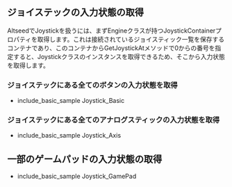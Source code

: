 ﻿## ジョイステックの入力状態の取得

AltseedでJoystickを扱うには、まずEngineクラスが持つJoystickContainerプロパティを取得します。これは接続されているジョイスティック一覧を保存するコンテナであり、このコンテナからGetJoystickAtメソッドで0からの番号を指定すると、Joystickクラスのインスタンスを取得できるため、そこから入力状態を取得します。

### ジョイステックにある全てのボタンの入力状態を取得

* include_basic_sample Joystick_Basic

### ジョイステックにある全てのアナログスティックの入力状態を取得

* include_basic_sample Joystick_Axis

## 一部のゲームパッドの入力状態の取得

* include_basic_sample Joystick_GamePad